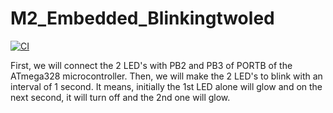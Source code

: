 # M2_Embedded_Blinkingtwoled

[![CI](https://github.com/jayaaprasanth/M2_Embedded_Blinkingtwoled/actions/workflows/main.yml/badge.svg)](https://github.com/jayaaprasanth/M2_Embedded_Blinkingtwoled/actions/workflows/main.yml)

First, we will connect the 2 LED's with PB2 and PB3 of PORTB of the ATmega328 microcontroller. Then, we will make the 2 LED's to blink with an interval of 1 second. It means, initially the 1st LED alone will glow and on the next second, it will turn off and the 2nd one will glow.
